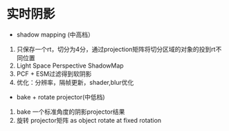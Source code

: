 # 实时阴影

* shadow mapping \(中高档） 

1. 只保存一个rt，切分为4分，通过projection矩阵将切分区域的对象的投到rt不同位置
2. Light Space Perspective ShadowMap
3.  PCF + ESM过滤得到软阴影
4.  优化：分辨率，隔帧更新，shader,blur优化

* bake + rotate projector\(中低档\)

1. bake 一个标准角度的阴影projector结果
2. 旋转 projector矩阵 as object rotate at fixed rotation

